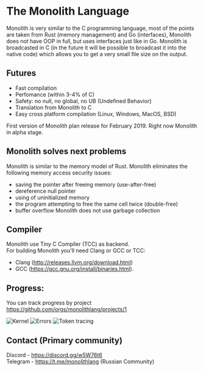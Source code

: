 # The Monolith Language
Monolith is very similar to the C programming language, most of the points are taken from Rust (memory management) and Go (interfaces), Monolith does not have OOP in full, but uses interfaces just like in Go. Monolith is broadcasted in C (in the future it will be possible to broadcast it into the native code) which allows you to get a very small file size on the output.

## Futures
* Fast compilation
* Perfomance (within 3-4% of C)
* Safety: no null, no global, no UB (Undefined Behavior)
* Translation from Monolith to C
* Easy cross platform compilation (Linux, Windows, MacOS, BSD)

First version of Monolith plan release for February 2019. Right now Monolith in alpha stage.

## Monolith solves next problems
Monolith is similar to the memory model of Rust. Monolith eliminates the following memory access security issues:
- saving the pointer after freeing memory (use-after-free)
- dereference null pointer
- using of uninitialized memory
- the program attempting to free the same cell twice (double-free)
- buffer overflow
Monolith does not use garbage collection

## Compiler
Monolith use Tiny C Compiler (TCC) as backend.<br>
For building Monolith you'll need Clang or GCC or TCC:
* Clang (http://releases.llvm.org/download.html) 
* GCC (https://gcc.gnu.org/install/binaries.html).

## Progress:
You can track progress by project https://github.com/orgs/monolithlang/projects/1<br>

![Kernel](https://cdn.discordapp.com/attachments/274567887623159808/623438386891587584/unknown.png)
![Errors](https://cdn.discordapp.com/attachments/274567887623159808/623448684079742987/unknown.png)
![Token tracing](https://cdn.discordapp.com/attachments/274567887623159808/623449038464876545/unknown.png)

## Contact (Primary community)
Discord  - https://discord.gg/w5W76t6<br>
Telegram - https://t.me/monolithlang (Russian Community)
